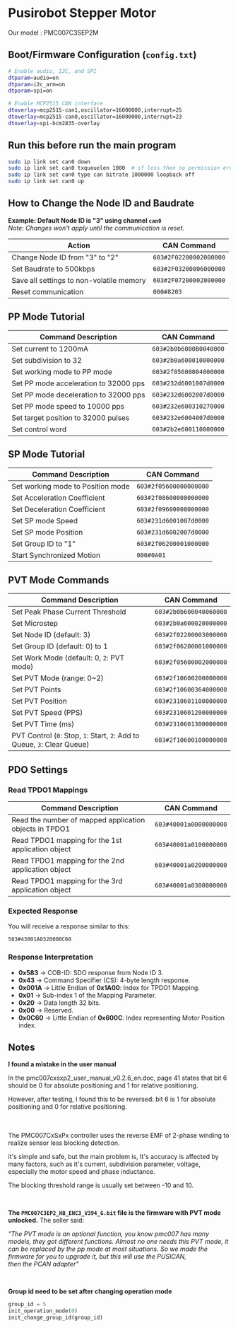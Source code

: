 # Pusirobot Stepper Motor

Our model : PMC007C3SEP2M


## Boot/Firmware Configuration (`config.txt`)

```bash
# Enable audio, I2C, and SPI
dtparam=audio=on
dtparam=i2c_arm=on
dtparam=spi=on

# Enable MCP2515 CAN interface
dtoverlay=mcp2515-can1,oscillator=16000000,interrupt=25
dtoverlay=mcp2515-can0,oscillator=16000000,interrupt=23
dtoverlay=spi-bcm2835-overlay
```
## Run this before run the main program

```bash
sudo ip link set can0 down
sudo ip link set can0 txqueuelen 1000  # if less then no permission error comes
sudo ip link set can0 type can bitrate 1000000 loopback off
sudo ip link set can0 up
```




## How to Change the Node ID and Baudrate

**Example: Default Node ID is "3" using channel `can0`**  
*Note: Changes won't apply until the communication is reset.*

| Action                                      | CAN Command                        |
|--------------------------------------------|-----------------------------------|
| Change Node ID from "3" to "2"              | `603#2F02200002000000`             |
| Set Baudrate to 500kbps                     | `603#2F03200006000000`             |
| Save all settings to non-volatile memory    | `603#2F07200002000000`             |
| Reset communication                         | `000#8203`                         |

## PP Mode Tutorial

| Command Description               | CAN Command                        |
|----------------------------------|-----------------------------------|
| Set current to 1200mA             | `603#2b0b6000B0040000`             |
| Set subdivision to 32             | `603#2b0a600010000000`             |
| Set working mode to PP mode       | `603#2f05600004000000`             |
| Set PP mode acceleration to 32000 pps | `603#232d6001007d0000`         |
| Set PP mode deceleration to 32000 pps | `603#232d6002007d0000`         |
| Set PP mode speed to 10000 pps    | `603#232e600310270000`             |
| Set target position to 32000 pulses| `603#232e6004007d0000`             |
| Set control word                  | `603#2b2e600110000000`             |


## SP Mode Tutorial

| Command Description               | CAN Command                        |
|----------------------------------|-----------------------------------|
| Set working mode to Position mode | `603#2f05600000000000`             |
| Set Acceleration Coefficient      | `603#2f08600008000000`             |
| Set Deceleration Coefficient      | `603#2f09600008000000`             |
| Set SP mode Speed| `603#231d6001007d0000`             |
| Set SP mode Position | `603#231d6002007d0000`         |
| Set Group ID to "1"                     | `603#2f06200001000000`             |
| Start Synchronized Motion         | `000#0A01`                         |

## PVT Mode Commands

| Command Description                        | CAN Command                        |
|-------------------------------------------|-----------------------------------|
| Set Peak Phase Current Threshold           | `603#2b0b600040060000`             |
| Set Microstep                              | `603#2b0a600020000000`             |
| Set Node ID (default: 3)                   | `603#2f02200003000000`             |
| Set Group ID (default: 0) to 1             | `603#2f06200001000000`             |
| Set Work Mode (default: 0, `2`: PVT mode)  | `603#2f05600002000000`             |
| Set PVT Mode (range: 0~2)                  | `603#2f10600200000000`             |
| Set PVT Points                             | `603#2f10600364000000`             |
| Set PVT Position                           | `603#2310601100000000`             |
| Set PVT Speed (PPS)                        | `603#2310601200000000`             |
| Set PVT Time (ms)                          | `603#2310601300000000`             |
| PVT Control (`0`: Stop, `1`: Start, `2`: Add to Queue, `3`: Clear Queue) | `603#2f10600100000000` |


## PDO Settings

### Read TPDO1 Mappings

| Command Description                                      | CAN Command                        |
|----------------------------------------------------------|-----------------------------------|
| Read the number of mapped application objects in TPDO1    | `603#40001a0000000000`             |
| Read TPDO1 mapping for the 1st application object         | `603#40001a0100000000`             |
| Read TPDO1 mapping for the 2nd application object         | `603#40001a0200000000`             |
| Read TPDO1 mapping for the 3rd application object         | `603#40001a0300000000`             |

### Expected Response

You will receive a response similar to this:

`583#43001A0320000C60`

### Response Interpretation

- **0x583** → COB-ID: SDO response from Node ID 3.  
- **0x43** → Command Specifier (CS): 4-byte length response.
- **0x001A** → Little Endian of **0x1A00**: Index for TPDO1 Mapping.  
- **0x01** → Sub-index 1 of the Mapping Parameter.  
- **0x20** → Data length 32 bits.  
- **0x00** → Reserved.  
- **0x0C60** → Little Endian of **0x600C**: Index representing Motor Position index.


## Notes
**I found a mistake in the user manual**

In the pmc007cxsxp2_user_manual_v0.2.6_en.doc, page 41 states that bit 6 should be 0 for absolute positioning and 1 for relative positioning.

However, after testing, I found this to be reversed: bit 6 is 1 for absolute positioning and 0 for relative positioning.

<br><br>
The PMC007CxSxPx controller uses the reverse EMF of 2-phase winding to realize 
sensor less blocking detection.

it's simple and safe, but the main problem is, It's accuracy is affected by many factors, such as it's current, subdivision parameter, voltage, especially the motor speed and phase inductance.


The blocking threshold range is usually set between -10 and 10.

<br>

**The `PMC007C3EP2_HB_ENC3_V394_G.bit` file is the firmware with PVT mode unlocked.** The seller said:

*"The PVT mode is an optional function, you know pmc007 has many models, they got different functions. Almost no one needs this PVT mode, it can be replaced by the pp mode at most situations. So we made the firmware for you to upgrade it, but this will use the PUSICAN, then the PCAN adapter"*


<br>

**Group id need to be set after changing operation mode**
```python
group_id = 5
init_operation_mode(0)
init_change_group_id(group_id)
```

